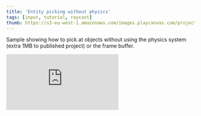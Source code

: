 ```yaml
---
title: 'Entity picking without physics'
tags: [input, tutorial, raycast]
thumb: https://s3-eu-west-1.amazonaws.com/images.playcanvas.com/projects/12/436809/C6979E-image-75.jpg
---
```

Sample showing how to pick at objects without using the physics system (extra 1MB to published project) or the frame buffer.
<div className="iframe-container">
    <iframe loading="lazy" src="https://playcanv.as/p/Sd7PcPNL/" title="Entity picking without physics" webkitallowfullscreen="true" mozallowfullscreen="true" allow="autoplay" allowfullscreen="true" allowvr="" scrolling="no" frameborder="0" />
</div>
